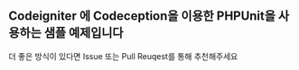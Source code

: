 ## Codeigniter 에 Codeception을 이용한 PHPUnit을 사용하는 샘플 예제입니다

더 좋은 방식이 있다면 Issue 또는 Pull Reuqest를 통해 추천해주세요